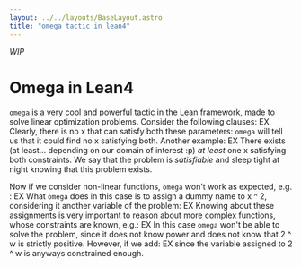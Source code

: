 ```yaml
---
layout: ../../layouts/BaseLayout.astro
title: "omega tactic in lean4"
---
```

*WIP*

# Omega in Lean4

`omega` is a very cool and powerful tactic in the Lean framework, made to solve linear optimization problems.
Consider the following clauses:
EX
Clearly, there is no x that can satisfy both these parameters: `omega` will tell us that it could find no x satisfying both.
Another example:
EX
There exists (at least... depending on our domain of interest :p) *at least* one x satisfying both constraints.
We say that the problem is *satisfiable* and sleep tight at night knowing that this problem exists.

Now if we consider non-linear functions, `omega` won't work as expected, e.g. :
EX
What `omega` does in this case is to assign a dummy name to x ^ 2, considering it another variable of the problem:
EX
Knowing about these assignments is very important to reason about more complex functions, whose constraints are known, e.g.:
EX
In this case `omega` won't be able to solve the problem, since it does not know power and does not know that 2 ^ w is strictly positive.
However, if we add:
EX
since the variable assigned to 2 ^ w is anyways constrained enough.

